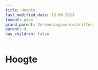 ```yaml
---
title: Hoogte
last_modified_date: 19-09-2023
layout: page
grand_parent: Verkenningsvoorschriften
parent: H
has_children: false
---
```


Hoogte
======

